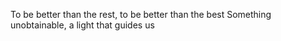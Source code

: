 To be better than the rest, to be better than the best
Something unobtainable, a light that guides us

